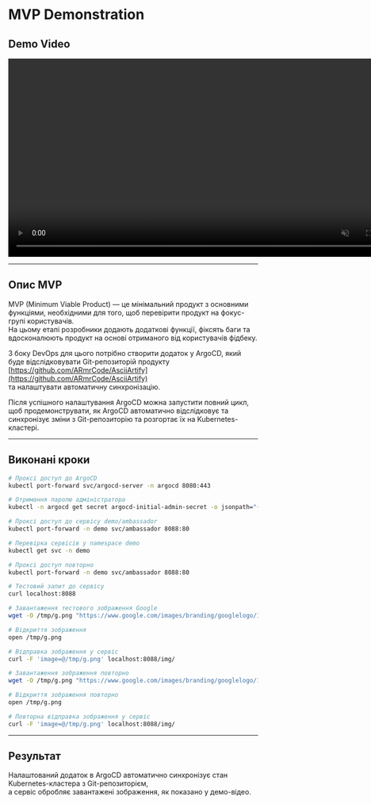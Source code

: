 
# MVP Demonstration

## Demo Video

<video src="../demo.mp4" controls autoplay loop muted width="800"></video>

---

## Опис MVP

MVP (Minimum Viable Product) — це мінімальний продукт з основними функціями, необхідними для того, щоб перевірити продукт на фокус-групі користувачів.  
На цьому етапі розробники додають додаткові функції, фіксять баги та вдосконалюють продукт на основі отриманого від користувачів фідбеку.

З боку DevOps для цього потрібно створити додаток у ArgoCD, який буде відслідковувати Git-репозиторій продукту  
[https://github.com/ARmrCode/AsciiArtify](https://github.com/ARmrCode/AsciiArtify)  
та налаштувати автоматичну синхронізацію.

Після успішного налаштування ArgoCD можна запустити повний цикл, щоб продемонструвати, як ArgoCD автоматично відслідковує та синхронізує зміни з Git-репозиторію та розгортає їх на Kubernetes-кластері.

---

## Виконані кроки

```bash
# Проксі доступ до ArgoCD
kubectl port-forward svc/argocd-server -n argocd 8080:443

# Отримання паролю адміністратора
kubectl -n argocd get secret argocd-initial-admin-secret -o jsonpath="{.data.password}" | base64 -d; echo

# Проксі доступ до сервісу demo/ambassador
kubectl port-forward -n demo svc/ambassador 8088:80

# Перевірка сервісів у namespace demo
kubectl get svc -n demo

# Проксі доступ повторно
kubectl port-forward -n demo svc/ambassador 8088:80

# Тестовий запит до сервісу
curl localhost:8088

# Завантаження тестового зображення Google
wget -O /tmp/g.png "https://www.google.com/images/branding/googlelogo/1x/googlelogo_color_272x92dp.png"

# Відкриття зображення
open /tmp/g.png 

# Відправка зображення у сервіс
curl -F 'image=@/tmp/g.png' localhost:8088/img/

# Завантаження зображення повторно
wget -O /tmp/g.png "https://www.google.com/images/branding/googlelogo/1x/googlelogo_color_272x92dp.png"

# Відкриття зображення повторно
open /tmp/g.png 

# Повторна відправка зображення у сервіс
curl -F 'image=@/tmp/g.png' localhost:8088/img/
```

---

## Результат
Налаштований додаток в ArgoCD автоматично синхронізує стан Kubernetes-кластера з Git-репозиторієм,  
а сервіс обробляє завантажені зображення, як показано у демо-відео.
